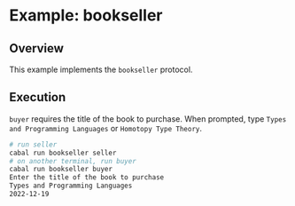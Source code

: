 # Example: bookseller

## Overview

This example implements the `bookseller` protocol.

## Execution

`buyer` requires the title of the book to purchase. When prompted, type `Types and Programming Languages` or `Homotopy Type Theory`.

```bash
# run seller
cabal run bookseller seller
# on another terminal, run buyer
cabal run bookseller buyer
Enter the title of the book to purchase
Types and Programming Languages
2022-12-19
```

